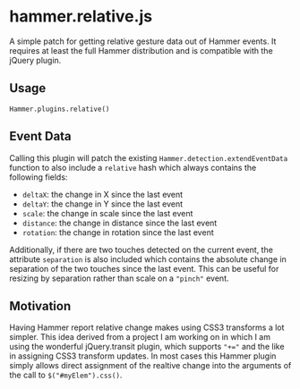 # hammer.relative.js

A simple patch for getting relative gesture data out of Hammer events. It requires at least the full Hammer distribution and is compatible with the jQuery plugin.

## Usage

`Hammer.plugins.relative()`

## Event Data

Calling this plugin will patch the existing `Hammer.detection.extendEventData` function to also include a `relative` hash which always contains the following fields:
* `deltaX`: the change in X since the last event
* `deltaY`: the change in Y since the last event
* `scale`: the change in scale since the last event
* `distance`: the change in distance since the last event
* `rotation`: the change in rotation since the last event

Additionally, if there are two touches detected on the current event, the attribute `separation` is also included which contains the absolute change in separation of the two touches since the last event. This can be useful for resizing by separation rather than scale on a `"pinch"` event.

## Motivation

Having Hammer report relative change makes using CSS3 transforms a lot simpler. This idea derived from a project I am working on in which I am using the wonderful jQuery.transit plugin, which supports `"+="` and the like in assigning CSS3 transform updates. In most cases this Hammer plugin simply allows direct assignment of the realtive change into the arguments of the call to `$("#myElem").css()`.